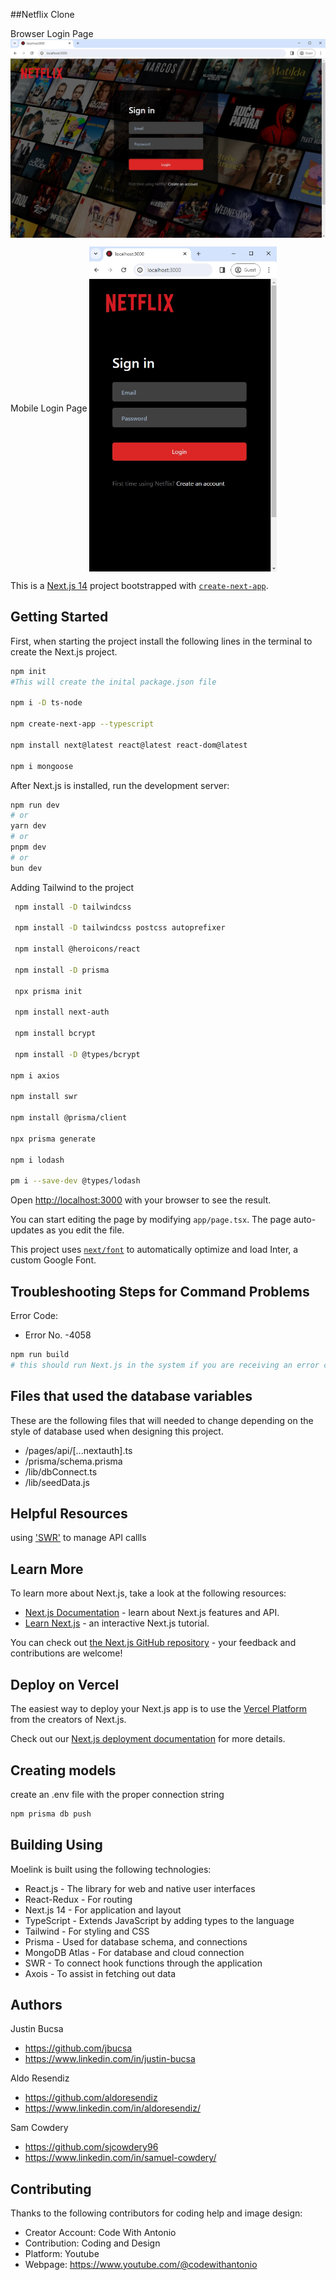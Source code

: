 ##Netflix Clone

Browser Login Page
<img align="center" src="/public/images/README_BrowserLoginPage_Screenshot.jpg" width="700">


Mobile Login Page
<img align="center" src="/public/images/README_MobileLoginPage_Screenshot.jpg" width="300">


This is a [Next.js 14](https://nextjs.org/) project bootstrapped with [`create-next-app`](https://github.com/vercel/next.js/tree/canary/packages/create-next-app).

## Getting Started

First, when starting the project install the following lines in the terminal to create the Next.js project. 

```bash
npm init
#This will create the inital package.json file

npm i -D ts-node

npm create-next-app --typescript

npm install next@latest react@latest react-dom@latest

npm i mongoose
```


After Next.js is installed, run the development server:

```bash
npm run dev
# or
yarn dev
# or
pnpm dev
# or
bun dev
```

Adding Tailwind to the project

```bash
 npm install -D tailwindcss

 npm install -D tailwindcss postcss autoprefixer

 npm install @heroicons/react

 npm install -D prisma

 npx prisma init

 npm install next-auth

 npm install bcrypt

 npm install -D @types/bcrypt

npm i axios

npm install swr

npm install @prisma/client

npx prisma generate

npm i lodash

pm i --save-dev @types/lodash

```

Open [http://localhost:3000](http://localhost:3000) with your browser to see the result.

You can start editing the page by modifying `app/page.tsx`. The page auto-updates as you edit the file.

This project uses [`next/font`](https://nextjs.org/docs/basic-features/font-optimization) to automatically optimize and load Inter, a custom Google Font.

## Troubleshooting Steps for Command Problems

Error Code:

- Error No. -4058

```bash
npm run build
# this should run Next.js in the system if you are receiving an error code "errno: -4058, code: 'ENOENT', syscall: 'open', path : 'C:\\User\\USERNAME\\PROJECT LOCATION\\.next\\BUILD_ID"


```

## Files that used the database variables

These are the following files that will needed to change depending on the style of database used when designing this project.

- /pages/api/[...nextauth].ts
- /prisma/schema.prisma
- /lib/dbConnect.ts
- /lib/seedData.js


## Helpful Resources
using ['SWR'](https://refine.dev/blog/data-fetching-next-js-useswr/#introduction) to manage API callls


## Learn More

To learn more about Next.js, take a look at the following resources:

- [Next.js Documentation](https://nextjs.org/docs) - learn about Next.js features and API.
- [Learn Next.js](https://nextjs.org/learn) - an interactive Next.js tutorial.

You can check out [the Next.js GitHub repository](https://github.com/vercel/next.js/) - your feedback and contributions are welcome!

## Deploy on Vercel

The easiest way to deploy your Next.js app is to use the [Vercel Platform](https://vercel.com/new?utm_medium=default-template&filter=next.js&utm_source=create-next-app&utm_campaign=create-next-app-readme) from the creators of Next.js.

Check out our [Next.js deployment documentation](https://nextjs.org/docs/deployment) for more details.

## Creating models

create an .env file with the proper connection string

```bash
npm prisma db push
```


## Building Using

Moelink is built using the following technologies:

- React.js - The library for web and native user interfaces
- React-Redux - For routing
- Next.js 14 - For application and layout
- TypeScript - Extends JavaScript by adding types to the language
- Tailwind - For styling and CSS
- Prisma - Used for database schema, and connections
- MongoDB Atlas - For database and cloud connection
- SWR - To connect hook functions through the application
- Axois - To assist in fetching out data
 


## Authors

Justin Bucsa
- https://github.com/jbucsa
- https://www.linkedin.com/in/justin-bucsa

Aldo Resendiz
- https://github.com/aldoresendiz
- https://www.linkedin.com/in/aldoresendiz/

Sam Cowdery 
- https://github.com/sjcowdery96
- https://www.linkedin.com/in/samuel-cowdery/



##  Contributing

Thanks to the following contributors for coding help and image design:

- Creator Account: Code With Antonio 
- Contribution: Coding and Design
- Platform: Youtube
- Webpage: https://www.youtube.com/@codewithantonio